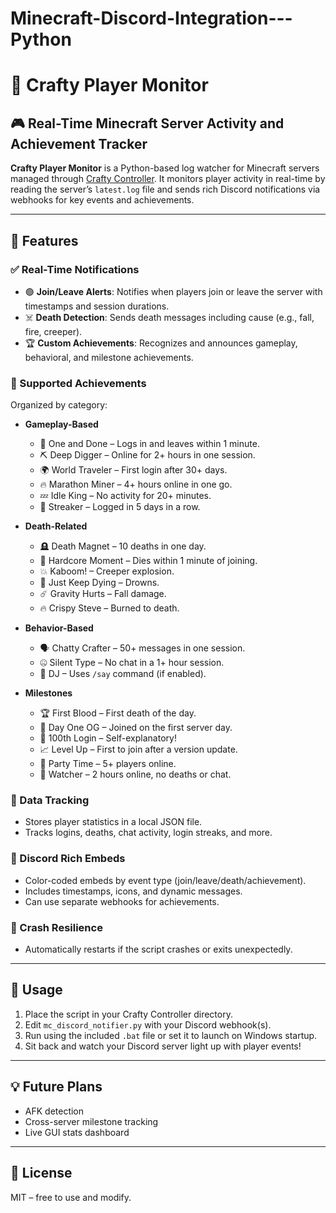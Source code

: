 # Minecraft-Discord-Integration---Python

# 🧠 Crafty Player Monitor

## 🎮 Real-Time Minecraft Server Activity and Achievement Tracker

**Crafty Player Monitor** is a Python-based log watcher for Minecraft servers managed through [Crafty Controller](https://craftycontrol.com/). It monitors player activity in real-time by reading the server’s `latest.log` file and sends rich Discord notifications via webhooks for key events and achievements.

---

## 📌 Features

### ✅ Real-Time Notifications

* 🟢 **Join/Leave Alerts**: Notifies when players join or leave the server with timestamps and session durations.
* ☠️ **Death Detection**: Sends death messages including cause (e.g., fall, fire, creeper).
* 🏆 **Custom Achievements**: Recognizes and announces gameplay, behavioral, and milestone achievements.

### 🏅 Supported Achievements

Organized by category:

* **Gameplay-Based**

  * 🎯 One and Done – Logs in and leaves within 1 minute.
  * ⛏️ Deep Digger – Online for 2+ hours in one session.
  * 🌍 World Traveler – First login after 30+ days.
  * 🔥 Marathon Miner – 4+ hours online in one go.
  * 💤 Idle King – No activity for 20+ minutes.
  * 📆 Streaker – Logged in 5 days in a row.

* **Death-Related**

  * 🪦 Death Magnet – 10 deaths in one day.
  * 🚫 Hardcore Moment – Dies within 1 minute of joining.
  * 💥 Kaboom! – Creeper explosion.
  * 🌊 Just Keep Dying – Drowns.
  * ☄️ Gravity Hurts – Fall damage.
  * 🔥 Crispy Steve – Burned to death.

* **Behavior-Based**

  * 🗣️ Chatty Crafter – 50+ messages in one session.
  * 🤐 Silent Type – No chat in a 1+ hour session.
  * 🎤 DJ – Uses `/say` command (if enabled).

* **Milestones**

  * 🏆 First Blood – First death of the day.
  * 👋 Day One OG – Joined on the first server day.
  * 🎉 100th Login – Self-explanatory!
  * 📈 Level Up – First to join after a version update.
  * 👥 Party Time – 5+ players online.
  * 👀 Watcher – 2 hours online, no deaths or chat.

### 📂 Data Tracking

* Stores player statistics in a local JSON file.
* Tracks logins, deaths, chat activity, login streaks, and more.

### 🎨 Discord Rich Embeds

* Color-coded embeds by event type (join/leave/death/achievement).
* Includes timestamps, icons, and dynamic messages.
* Can use separate webhooks for achievements.

### 🔁 Crash Resilience

* Automatically restarts if the script crashes or exits unexpectedly.

---

## 🚀 Usage

1. Place the script in your Crafty Controller directory.
2. Edit `mc_discord_notifier.py` with your Discord webhook(s).
3. Run using the included `.bat` file or set it to launch on Windows startup.
4. Sit back and watch your Discord server light up with player events!

---

## 💡 Future Plans

* AFK detection
* Cross-server milestone tracking
* Live GUI stats dashboard

---

## 📜 License

MIT – free to use and modify.
